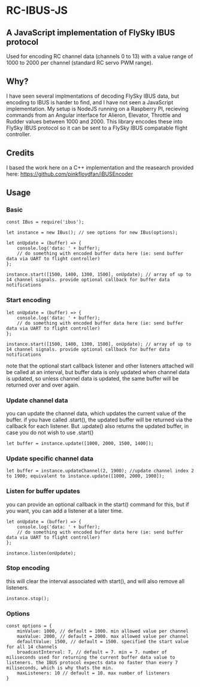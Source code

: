# RC-IBUS-JS

## A JavaScript implementation of FlySky IBUS protocol
Used for encoding RC channel data (channels 0 to 13) with a value range of 1000 to 2000 per channel (standard RC servo PWM range).

## Why?
I have seen several implmentations of decoding FlySky IBUS data, but encoding to IBUS is harder to find, and I have not seen a JavaScript implementation. My setup is NodeJS running on a Raspberry PI, recieving commands from an Angular interface for Alieron, Elevator, Throttle and Rudder values between 1000 and 2000. This library encodes these into FlySky IBUS protocol so it can be sent to a FlySky IBUS compatable flight controller. 

## Credits
I based the work here on a C++ implementation and the reasearch provided here: https://github.com/pinkfloydfan/iBUSEncoder

## Usage

### Basic
```
const IBus = require('ibus');

let instance = new IBus(); // see options for new IBus(options);

let onUpdate = (buffer) => {
    console.log('data: ' + buffer);
    // do something with encoded buffer data here (ie: send buffer data via UART to flight controller)
};

instance.start([1500, 1400, 1300, 1500], onUpdate); // array of up to 14 channel signals. provide optional callback for buffer data notifications
```

### Start encoding
```
let onUpdate = (buffer) => {
    console.log('data: ' + buffer);
    // do something with encoded buffer data here (ie: send buffer data via UART to flight controller)
};

instance.start([1500, 1400, 1300, 1500], onUpdate); // array of up to 14 channel signals. provide optional callback for buffer data notifications
```

note that the optional start callback listener and other listeners attached will be called at an interval, but buffer data is only updated when channel data is updated, so unless channel data is updated, the same buffer will be returned over and over again.


### Update channel data
you can update the channel data, which updates the current value of the buffer. if you have called .start(), the updated buffer will be returned via the callback for each listener. But .update() also returns the updated buffer, in case you do not wish to use .start()

```
let buffer = instance.update([1000, 2000, 1500, 1400]);
```

### Update specific channel data

```
let buffer = instance.updateChannel(2, 1900); //update channel index 2 to 1900; equivalent to instance.update([1000, 2000, 1900]);
```

### Listen for buffer updates

you can provide an optional callback in the start() command for this, but if you want, you can add a listener at a later time.

```
let onUpdate = (buffer) => {
    console.log('data: ' + buffer);
    // do something with encoded buffer data here (ie: send buffer data via UART to flight controller)
};

instance.listen(onUpdate);
```

### Stop encoding

this will clear the interval associated with start(), and will also remove all listeners. 

```
instance.stop();
```

### Options

```
const options = {
    minValue: 1000, // default = 1000. min allowed value per channel
    maxValue: 2000, // default = 2000. max allowed value per channel
    defaultValue: 1500, // default = 1500. specified the start value for all 14 channels
    broadcastInterval: 7, // default = 7. min = 7. number of miliseconds used for returning the current buffer data value to listeners. the IBUS protocol expects data no faster than every 7 miliseconds, which is why thats the min.
    maxListeners: 10 // default = 10. max number of listeners
}
```
